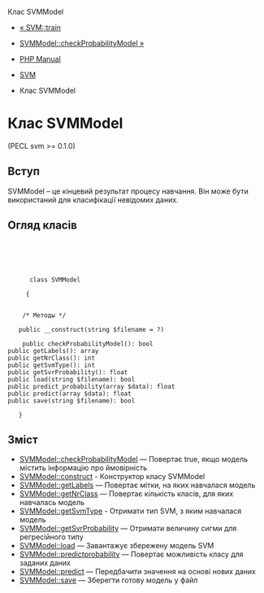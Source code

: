 Клас SVMModel

-   [« SVM::train](svm.train.md)
    
-   [SVMModel::checkProbabilityModel »](svmmodel.checkprobabilitymodel.md)
    
-   [PHP Manual](index.md)
    
-   [SVM](book.svm.md)
    
-   Клас SVMModel
    

# Клас SVMModel

(PECL svm >= 0.1.0)

## Вступ

SVMModel – це кінцевий результат процесу навчання. Він може бути використаний для класифікації невідомих даних.

## Огляд класів

```classsynopsis


    
    
     
      class SVMModel
     
     {
    

    /* Методы */
    
   public __construct(string $filename = ?)

    public checkProbabilityModel(): bool
public getLabels(): array
public getNrClass(): int
public getSvmType(): int
public getSvrProbability(): float
public load(string $filename): bool
public predict_probability(array $data): float
public predict(array $data): float
public save(string $filename): bool

   }
```

## Зміст

-   [SVMModel::checkProbabilityModel](svmmodel.checkprobabilitymodel.md) — Повертає true, якщо модель містить інформацію про ймовірність
-   [SVMModel::construct](svmmodel.construct.md) - Конструктор класу SVMModel
-   [SVMModel::getLabels](svmmodel.getlabels.md) — Повертає мітки, на яких навчалася модель
-   [SVMModel::getNrClass](svmmodel.getnrclass.md) — Повертає кількість класів, для яких навчалась модель
-   [SVMModel::getSvmType](svmmodel.getsvmtype.md) - Отримати тип SVM, з яким навчалася модель
-   [SVMModel::getSvrProbability](svmmodel.getsvrprobability.md) — Отримати величину сигми для регресійного типу
-   [SVMModel::load](svmmodel.load.md) — Завантажує збережену модель SVM
-   [SVMModel::predictprobability](svmmodel.predict-probability.html) — Повертає можливість класу для заданих даних
-   [SVMModel::predict](svmmodel.predict.md) — Передбачити значення на основі нових даних
-   [SVMModel::save](svmmodel.save.md) — Зберегти готову модель у файл